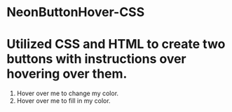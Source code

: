 # NeonButtonHover-CSS
# Utilized CSS and HTML to create two buttons with instructions over hovering over them.
1. Hover over me to change my color.
2. Hover over me to fill in my color.
